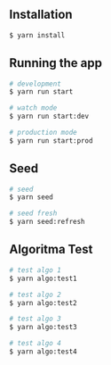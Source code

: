 ## Installation

```bash
$ yarn install
```

## Running the app

```bash
# development
$ yarn run start

# watch mode
$ yarn run start:dev

# production mode
$ yarn run start:prod
```

## Seed

```bash
# seed
$ yarn seed

# seed fresh
$ yarn seed:refresh
```

## Algoritma Test

```bash
# test algo 1
$ yarn algo:test1

# test algo 2
$ yarn algo:test2

# test algo 3
$ yarn algo:test3

# test algo 4
$ yarn algo:test4
```